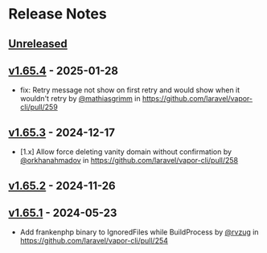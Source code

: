 # Release Notes

## [Unreleased](https://github.com/laravel/vapor-cli/compare/v1.65.4...master)

## [v1.65.4](https://github.com/laravel/vapor-cli/compare/v1.65.3...v1.65.4) - 2025-01-28

* fix: Retry message not show on first retry and would show when it wouldn't retry by [@mathiasgrimm](https://github.com/mathiasgrimm) in https://github.com/laravel/vapor-cli/pull/259

## [v1.65.3](https://github.com/laravel/vapor-cli/compare/v1.65.2...v1.65.3) - 2024-12-17

* [1.x] Allow force deleting vanity domain without confirmation by [@orkhanahmadov](https://github.com/orkhanahmadov) in https://github.com/laravel/vapor-cli/pull/258

## [v1.65.2](https://github.com/laravel/vapor-cli/compare/v1.65.1...v1.65.2) - 2024-11-26

## [v1.65.1](https://github.com/laravel/vapor-cli/compare/v1.65.0...v1.65.1) - 2024-05-23

* Add frankenphp binary to IgnoredFiles while BuildProcess by [@rvzug](https://github.com/rvzug) in https://github.com/laravel/vapor-cli/pull/254
